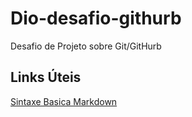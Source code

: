 # Dio-desafio-githurb
Desafio de Projeto sobre Git/GitHurb

## Links Úteis
[Sintaxe Basica Markdown](https://www.markdownguide.org/basic-syntax/)
